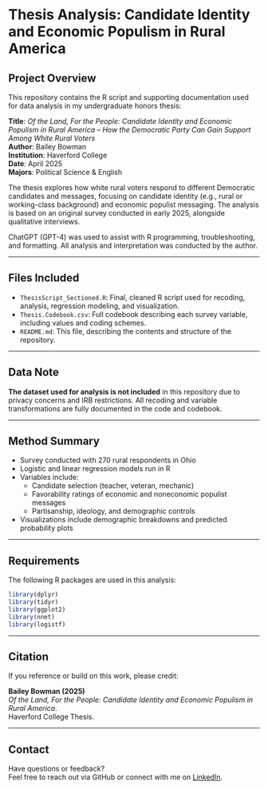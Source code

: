 # Thesis Analysis: Candidate Identity and Economic Populism in Rural America

## Project Overview

This repository contains the R script and supporting documentation used for data analysis in my undergraduate honors thesis:

**Title**: *Of the Land, For the People: Candidate Identity and Economic Populism in Rural America – How the Democratic Party Can Gain Support Among White Rural Voters*  
**Author**: Bailey Bowman  
**Institution**: Haverford College  
**Date**: April 2025  
**Majors**: Political Science & English

The thesis explores how white rural voters respond to different Democratic candidates and messages, focusing on candidate identity (e.g., rural or working-class background) and economic populist messaging. The analysis is based on an original survey conducted in early 2025, alongside qualitative interviews.

ChatGPT (GPT-4) was used to assist with R programming, troubleshooting, and formatting. All analysis and interpretation was conducted by the author.


---

## Files Included

- `ThesisScript_Sectioned.R`: Final, cleaned R script used for recoding, analysis, regression modeling, and visualization.
- `Thesis.Codebook.csv`: Full codebook describing each survey variable, including values and coding schemes.
- `README.md`: This file, describing the contents and structure of the repository.

---

## Data Note

**The dataset used for analysis is not included** in this repository due to privacy concerns and IRB restrictions. All recoding and variable transformations are fully documented in the code and codebook.

---

## Method Summary

- Survey conducted with 270 rural respondents in Ohio
- Logistic and linear regression models run in R
- Variables include:
  - Candidate selection (teacher, veteran, mechanic)
  - Favorability ratings of economic and noneconomic populist messages
  - Partisanship, ideology, and demographic controls
- Visualizations include demographic breakdowns and predicted probability plots

---

## Requirements

The following R packages are used in this analysis:

```r
library(dplyr)
library(tidyr)
library(ggplot2)
library(nnet)
library(logistf)
```

---

## Citation

If you reference or build on this work, please credit:

**Bailey Bowman (2025)**  
*Of the Land, For the People: Candidate Identity and Economic Populism in Rural America*.  
Haverford College Thesis.

---

## Contact

Have questions or feedback?  
Feel free to reach out via GitHub or connect with me on [LinkedIn](https://www.linkedin.com/in/baileybowman2025/).
